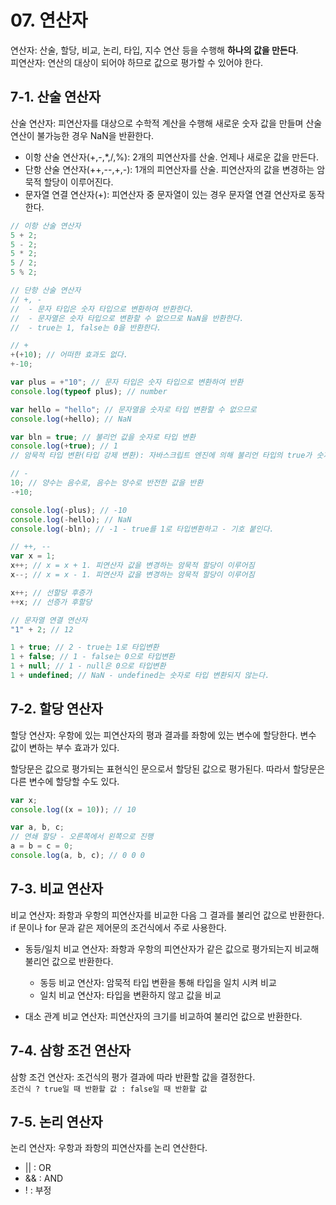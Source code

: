 # 07. 연산자

연산자: 산술, 할당, 비교, 논리, 타입, 지수 연산 등을 수행해 **하나의 값을 만든다**.  
피연산자: 연산의 대상이 되어야 하므로 값으로 평가할 수 있어야 한다.

## 7-1. 산술 연산자

산술 연산자: 피연산자를 대상으로 수학적 계산을 수행해 새로운 숫자 값을 만들며 산술 연산이 불가능한 경우 NaN을 반환한다.

- 이항 산술 연산자(+,-,\*,/,%): 2개의 피연산자를 산술. 언제나 새로운 값을 만든다.
- 단항 산술 연산자(++,--,+,-): 1개의 피연산자를 산술. 피연산자의 값을 변경하는 암묵적 할당이 이루어진다.
- 문자열 연결 연산자(+): 피연산자 중 문자열이 있는 경우 문자열 연결 연산자로 동작한다.

```javascript
// 이항 산술 연산자
5 + 2;
5 - 2;
5 * 2;
5 / 2;
5 % 2;
```

```javascript
// 단항 산술 연산자
// +, -
//  - 문자 타입은 숫자 타입으로 변환하여 반환한다.
//  - 문자열은 숫자 타입으로 변환할 수 없으므로 NaN을 반환한다.
//  - true는 1, false는 0을 반환한다.

// +
+(+10); // 어떠한 효과도 없다.
+-10;

var plus = +"10"; // 문자 타입은 숫자 타입으로 변환하여 반환
console.log(typeof plus); // number

var hello = "hello"; // 문자열을 숫자로 타입 변환할 수 없으므로
console.log(+hello); // NaN

var bln = true; // 불리언 값을 숫자로 타입 변환
console.log(+true); // 1
// 암묵적 타입 변환(타입 강제 변환): 자바스크립트 엔진에 의해 불리언 타입의 true가 숫자 타입 1로 변환된다.

// -
10; // 양수는 음수로, 음수는 양수로 반전한 값을 반환
-+10;

console.log(-plus); // -10
console.log(-hello); // NaN
console.log(-bln); // -1 - true를 1로 타입변환하고 - 기호 붙인다.

// ++, --
var x = 1;
x++; // x = x + 1. 피연산자 값을 변경하는 암묵적 할당이 이루어짐
x--; // x = x - 1. 피연산자 값을 변경하는 암묵적 할당이 이루어짐

x++; // 선할당 후증가
++x; // 선증가 후할당
```

```javascript
// 문자열 연결 연산자
"1" + 2; // 12

1 + true; // 2 - true는 1로 타입변환
1 + false; // 1 - false는 0으로 타입변환
1 + null; // 1 - null은 0으로 타입변환
1 + undefined; // NaN - undefined는 숫자로 타입 변환되지 않는다.
```

## 7-2. 할당 연산자

할당 연산자: 우항에 있는 피연산자의 평과 결과를 좌항에 있는 변수에 할당한다. 변수 값이 변하는 부수 효과가 있다.

할당문은 값으로 평가되는 표현식인 문으로서 할당된 값으로 평가된다. 따라서 할당문은 다른 변수에 할당할 수도 있다.

```javascript
var x;
console.log((x = 10)); // 10

var a, b, c;
// 연쇄 할당 - 오른쪽에서 왼쪽으로 진행
a = b = c = 0;
console.log(a, b, c); // 0 0 0
```

## 7-3. 비교 연산자

비교 연산자: 좌항과 우항의 피연산자를 비교한 다음 그 결과를 불리언 값으로 반환한다. if 문이나 for 문과 같은 제어문의 조건식에서 주로 사용한다.

- 동등/일치 비교 연산자: 좌항과 우항의 피연산자가 같은 값으로 평가되는지 비교해 불리언 값으로 반환한다.

  - 동등 비교 연산자: 암묵적 타입 변환을 통해 타입을 일치 시켜 비교
  - 일치 비교 연산자: 타입을 변환하지 않고 값을 비교

- 대소 관계 비교 연산자: 피연산자의 크기를 비교하여 불리언 값으로 반환한다.

## 7-4. 삼항 조건 연산자

삼항 조건 연산자: 조건식의 평가 결과에 따라 반환할 값을 결정한다.  
`조건식 ? true일 때 반환할 값 : false일 때 반환할 값`

## 7-5. 논리 연산자

논리 연산자: 우항과 좌항의 피연산자를 논리 연산한다.

- || : OR
- && : AND
- ! : 부정
